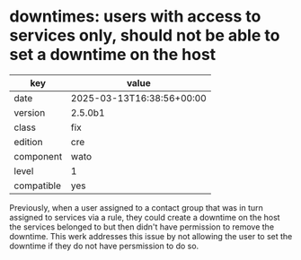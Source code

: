 [//]: # (werk v2)
# downtimes: users with access to services only, should not be able to set a downtime on the host

key        | value
---------- | ---
date       | 2025-03-13T16:38:56+00:00
version    | 2.5.0b1
class      | fix
edition    | cre
component  | wato
level      | 1
compatible | yes

Previously, when a user assigned to a contact group that was in turn
assigned to services via a rule, they could create a downtime on the
host the services belonged to but then didn't have permission to
remove the downtime.  This werk addresses this issue by not allowing
the user to set the downtime if they do not have persmission to do so.
